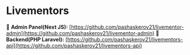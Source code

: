 # Livementors

🔗 **Admin Panel(Next JS):** [https://github.com/pashaskerov21/livementor-admin](https://github.com/pashaskerov21/livementor-admin)
🔗 **Backend(PHP Laravel):** [https://github.com/pashaskerov21/livementors-api](https://github.com/pashaskerov21/livementors-api)

